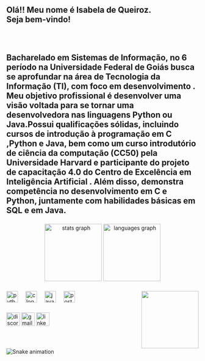 <h2 align="left">Olá!! Meu nome é Isabela de Queiroz. <br>Seja bem-vindo! <br><br><br><br>Bacharelado em Sistemas de Informação, no 6 período na Universidade Federal de Goiás busca se aprofundar na área de Tecnologia da Informação (TI), com foco em desenvolvimento . Meu objetivo profissional é desenvolver uma visão voltada para se tornar uma desenvolvedora nas linguagens Python ou Java.Possui qualificações sólidas, incluindo cursos de introdução à programação em C ,Python e Java, bem como um curso introdutório de ciência da computação (CC50) pela Universidade Harvard e participante do projeto de capacitação 4.0 do Centro de Excelência em Inteligência Artificial . Além disso, demonstra competência no desenvolvimento em C e Python, juntamente com habilidades básicas em SQL e em Java.</h2>

###

<div align="center">
  <img src="https://github-readme-stats.vercel.app/api?username=isabela-code&hide_title=false&hide_rank=false&show_icons=true&include_all_commits=true&count_private=true&disable_animations=false&theme=dracula&locale=en&hide_border=false" height="150" alt="stats graph"  />
  <img src="https://github-readme-stats.vercel.app/api/top-langs?username=isabela-code&locale=en&hide_title=false&layout=compact&card_width=320&langs_count=5&theme=dracula&hide_border=false" height="150" alt="languages graph"  />
</div>

###

<img align="right" height="150" src="https://pbs.twimg.com/profile_images/1776189963211870208/1F2ozlj3_400x400.jpg"  />

###

<div align="left">
  <img src="https://cdn.jsdelivr.net/gh/devicons/devicon/icons/python/python-original.svg" height="30" alt="python logo"  />
  <img width="12" />
  <img src="https://cdn.jsdelivr.net/gh/devicons/devicon/icons/c/c-original.svg" height="30" alt="c logo"  />
  <img width="12" />
  <img src="https://cdn.jsdelivr.net/gh/devicons/devicon/icons/java/java-original.svg" height="30" alt="java logo"  />
  <img width="12" />
  <img src="https://cdn.jsdelivr.net/gh/devicons/devicon/icons/postgresql/postgresql-original.svg" height="30" alt="postgresql logo"  />
</div>

###

<div align="left">
  <img src="https://img.shields.io/static/v1?message=Discord&logo=discord&label=&color=7289DA&logoColor=white&labelColor=&style=for-the-badge" height="35" alt="discord logo"  />
  <img src="https://img.shields.io/static/v1?message=Gmail&logo=gmail&label=&color=D14836&logoColor=white&labelColor=&style=for-the-badge" height="35" alt="gmail logo"  />
  <img src="https://img.shields.io/static/v1?message=LinkedIn&logo=linkedin&label=&color=0077B5&logoColor=white&labelColor=&style=for-the-badge" height="35" alt="linkedin logo"  />
</div>

###

<br clear="both">

<img src="https://raw.githubusercontent.com/isabela-code/isabela-code/output/snake.svg" alt="Snake animation" />

###
